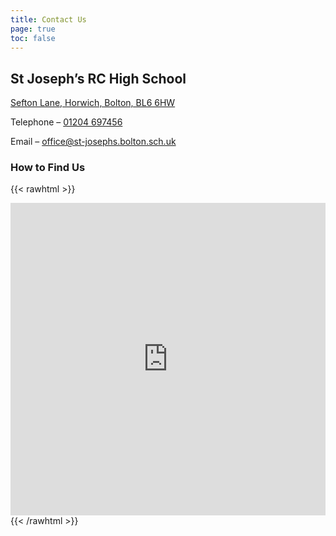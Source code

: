 ```yaml
---
title: Contact Us
page: true
toc: false
---
```

## St Joseph’s RC High School
[Sefton Lane, Horwich, Bolton, BL6 6HW](https://goo.gl/maps/GRqrLgAEEYa9s4Jq9)

Telephone – [01204 697456](tel:01204697456)

Email – office@st-josephs.bolton.sch.uk

### How to Find Us
{{< rawhtml >}}
<iframe src="https://www.google.com/maps/embed?pb=!1m23!1m12!1m3!1d2368.3848531471062!2d-2.5284082999999997!3d53.586594399999996!2m3!1f0!2f0!3f0!3m2!1i1024!2i768!4f13.1!4m8!3e6!4m0!4m5!1s0x487b09ae6c45f45f%3A0x96970fc2b7951f39!2sSt+Joseph's+RC+High+School+and+Sports+College%2C+Chorley+New+Rd%2C+Bolton+BL6+6HW%2C+United+Kingdom!3m2!1d53.586594399999996!2d-2.5284082999999997!5e0!3m2!1sen!2suk!4v1444311793896" width="100%" height="500px" frameborder="0" allowfullscreen=""></iframe>
{{< /rawhtml >}}